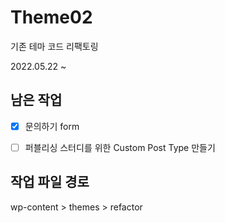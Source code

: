 # Theme02

기존 테마 코드 리팩토링

2022.05.22 ~

## 남은 작업

- [x] 문의하기 form
- [ ] 퍼블리싱 스터디를 위한 Custom Post Type 만들기


## 작업 파일 경로

wp-content > themes > refactor
